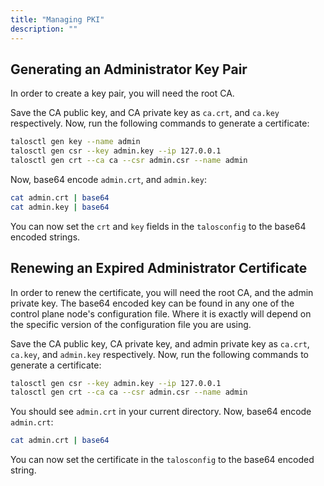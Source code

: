 ```yaml
---
title: "Managing PKI"
description: ""
---
```


## Generating an Administrator Key Pair

In order to create a key pair, you will need the root CA.

Save the CA public key, and CA private key as `ca.crt`, and `ca.key` respectively.
Now, run the following commands to generate a certificate:

```bash
talosctl gen key --name admin
talosctl gen csr --key admin.key --ip 127.0.0.1
talosctl gen crt --ca ca --csr admin.csr --name admin
```

Now, base64 encode `admin.crt`, and `admin.key`:

```bash
cat admin.crt | base64
cat admin.key | base64
```

You can now set the `crt` and `key` fields in the `talosconfig` to the base64 encoded strings.

## Renewing an Expired Administrator Certificate

In order to renew the certificate, you will need the root CA, and the admin private key.
The base64 encoded key can be found in any one of the control plane node's configuration file.
Where it is exactly will depend on the specific version of the configuration file you are using.

Save the CA public key, CA private key, and admin private key as `ca.crt`, `ca.key`, and `admin.key` respectively.
Now, run the following commands to generate a certificate:

```bash
talosctl gen csr --key admin.key --ip 127.0.0.1
talosctl gen crt --ca ca --csr admin.csr --name admin
```

You should see `admin.crt` in your current directory.
Now, base64 encode `admin.crt`:

```bash
cat admin.crt | base64
```

You can now set the certificate in the `talosconfig` to the base64 encoded string.
